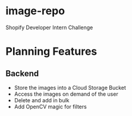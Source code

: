 # image-repo
Shopify Developer Intern Challenge

# Planning Features
## Backend
* Store the images into a Cloud Storage Bucket
* Access the images on demand of the user
* Delete and add in bulk
* Add OpenCV magic for filters
